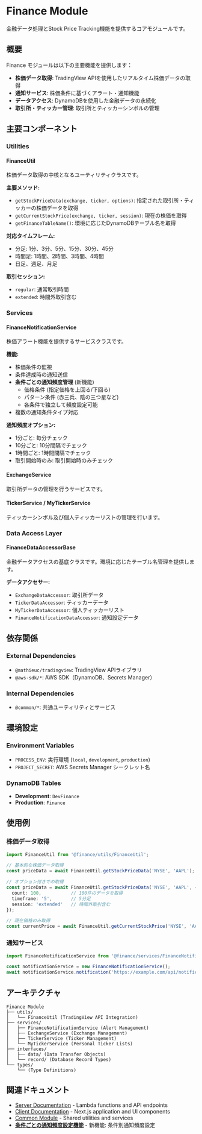 # Finance Module

金融データ処理とStock Price Tracking機能を提供するコアモジュールです。

## 概要

Finance モジュールは以下の主要機能を提供します：

- **株価データ取得**: TradingView APIを使用したリアルタイム株価データの取得
- **通知サービス**: 株価条件に基づくアラート・通知機能
- **データアクセス**: DynamoDBを使用した金融データの永続化
- **取引所・ティッカー管理**: 取引所とティッカーシンボルの管理

## 主要コンポーネント

### Utilities

#### FinanceUtil
株価データ取得の中核となるユーティリティクラスです。

**主要メソッド:**
- `getStockPriceData(exchange, ticker, options)`: 指定された取引所・ティッカーの株価データを取得
- `getCurrentStockPrice(exchange, ticker, session)`: 現在の株価を取得
- `getFinanceTableName()`: 環境に応じたDynamoDBテーブル名を取得

**対応タイムフレーム:**
- 分足: 1分、3分、5分、15分、30分、45分
- 時間足: 1時間、2時間、3時間、4時間
- 日足、週足、月足

**取引セッション:**
- `regular`: 通常取引時間
- `extended`: 時間外取引含む

### Services

#### FinanceNotificationService
株価アラート機能を提供するサービスクラスです。

**機能:**
- 株価条件の監視
- 条件達成時の通知送信
- **条件ごとの通知頻度管理** (新機能)
  - 価格条件 (指定価格を上回る/下回る)
  - パターン条件 (赤三兵、陰の三つ星など)
  - 各条件で独立して頻度設定可能
- 複数の通知条件タイプ対応

**通知頻度オプション:**
- 1分ごと: 毎分チェック
- 10分ごと: 10分間隔でチェック  
- 1時間ごと: 1時間間隔でチェック
- 取引開始時のみ: 取引開始時のみチェック

#### ExchangeService
取引所データの管理を行うサービスです。

#### TickerService / MyTickerService
ティッカーシンボル及び個人ティッカーリストの管理を行います。

### Data Access Layer

#### FinanceDataAccessorBase
金融データアクセスの基底クラスです。環境に応じたテーブル名管理を提供します。

**データアクセサー:**
- `ExchangeDataAccessor`: 取引所データ
- `TickerDataAccessor`: ティッカーデータ
- `MyTickerDataAccessor`: 個人ティッカーリスト
- `FinanceNotificationDataAccessor`: 通知設定データ

## 依存関係

### External Dependencies
- `@mathieuc/tradingview`: TradingView APIライブラリ
- `@aws-sdk/*`: AWS SDK（DynamoDB、Secrets Manager）

### Internal Dependencies
- `@common/*`: 共通ユーティリティとサービス

## 環境設定

### Environment Variables
- `PROCESS_ENV`: 実行環境 (`local`, `development`, `production`)
- `PROJECT_SECRET`: AWS Secrets Manager シークレット名

### DynamoDB Tables
- **Development**: `DevFinance`
- **Production**: `Finance`

## 使用例

### 株価データ取得
```typescript
import FinanceUtil from '@finance/utils/FinanceUtil';

// 基本的な株価データ取得
const priceData = await FinanceUtil.getStockPriceData('NYSE', 'AAPL');

// オプション付きでの取得
const priceData = await FinanceUtil.getStockPriceData('NYSE', 'AAPL', {
  count: 100,           // 100件のデータを取得
  timeframe: '5',       // 5分足
  session: 'extended'   // 時間外取引含む
});

// 現在価格のみ取得
const currentPrice = await FinanceUtil.getCurrentStockPrice('NYSE', 'AAPL');
```

### 通知サービス
```typescript
import FinanceNotificationService from '@finance/services/FinanceNotificationService';

const notificationService = new FinanceNotificationService();
await notificationService.notification('https://example.com/api/notifications');
```

## アーキテクチャ

```
Finance Module
├── utils/
│   └── FinanceUtil (TradingView API Integration)
├── services/
│   ├── FinanceNotificationService (Alert Management)
│   ├── ExchangeService (Exchange Management)
│   ├── TickerService (Ticker Management)
│   └── MyTickerService (Personal Ticker Lists)
├── interfaces/
│   ├── data/ (Data Transfer Objects)
│   └── record/ (Database Record Types)
└── types/
    └── (Type Definitions)
```

## 関連ドキュメント

- [Server Documentation](./server/README.md) - Lambda functions and API endpoints
- [Client Documentation](./client/README.md) - Next.js application and UI components
- [Common Module](../common/README.md) - Shared utilities and services
- **[条件ごとの通知頻度設定機能](./per-condition-frequency.md)** - 新機能: 条件別通知頻度設定